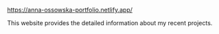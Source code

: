 https://anna-ossowska-portfolio.netlify.app/

This website provides the detailed information about my recent projects.
